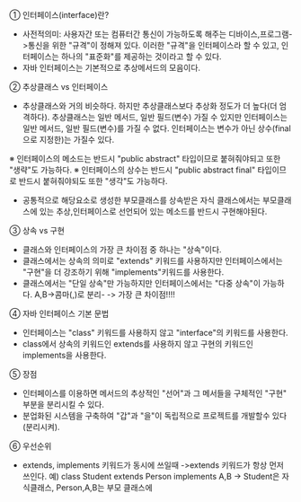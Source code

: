 ① 인터페이스(interface)란?
- 사전적의미: 사용자간 또는 컴퓨터간 통신이 가능하도록 해주는 디바이스,프로그램->통신을 위한 "규격"이 정해져 있다.
              이러한 "규격"을 인터페이스라 할 수 있고, 인터페이스는 하나의 "표준화"를 제공하는 것이라고 할 수 있다.
- 자바 인터페이스는 기본적으로 추상메서드의 모음이다. 

② 추상클래스 vs 인터페이스
- 추상클래스와 거의 비슷하다. 하지만 추상클래스보다 추상화 정도가 더 높다(더 엄격하다). 추상클래스는 일반 메서드, 일반 필드(변수) 가질 수 있지만 인터페이스는 일반 메서드, 일반 필드(변수)를 가질   수 없다. 인터페이스는 변수가 아닌 상수(final으로 지정한)는 가질수 있다.

 ※ 인터페이스의 메소드는 반드시 "public abstract" 타입이므로 붙혀줘야되고 또한 "생략"도 가능하다.
 ※ 인터페이스의 상수는 반드시 "public abstract final" 타입이므로 반드시 붙혀줘야되도 또한 "생각"도 가능하다.
- 공통적으로 해당요소로 생성한 부모클래스를 상속받은 자식 클래스에서는 부모클래스에 있는 추상,인터페이스로 선언되어 있는 메소드를 반드시 구현해야된다.

③ 상속 vs 구현
- 클래스와  인터페이스의 가장 큰 차이점 중 하나는 "상속"이다.
- 클래스에서는 상속의 의미로 "extends" 키워드를 사용하지만 인터페이스에서는 "구현"을 더 강조하기 위해 "implements"키워드를 사용한다.
- 클래스에서는 "단일 상속"만 가능하지만 인터페이스에서는 "다중 상속"이 가능하다. A,B->콤마(,)로 분리- -> 가장 큰 차이점!!!!

④ 자바 인터페이스 기본 문법
- 인터페이스는 "class" 키워드를 사용하지 않고 "interface"의 키워드를 사용한다.
- class에서 상속의 키워드인 extends를 사용하지 않고 구현의 키워드인 implements을 사용한다.

⑤ 장점
- 인터페이스를 이용하면 메서드의 추상적인 "선어"과 그 메서들을 구체적인 "구현" 부분을 분리시킬 수 있다.
- 분업화된 시스템을 구축하여 "갑"과 "을"이 독립적으로 프로젝트를 개발할수 있다(분리시켜).

⑥ 우선순위
- extends, implements 키워드가 동시에 쓰일때 ->extends 키워드가 항상 먼저 쓰인다.
예) class Student extends Person implements A,B -> Student은 자식클래스, Person,A,B는 부모 클래스에 





